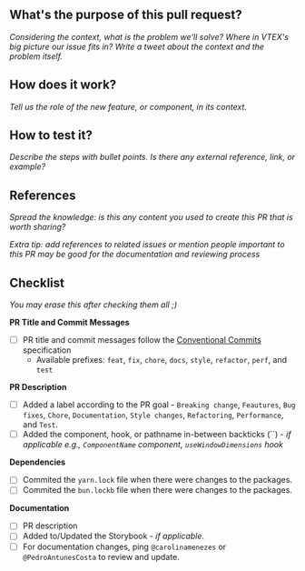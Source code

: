 ## What's the purpose of this pull request?

<em>Considering the context, what is the problem we'll solve? Where in VTEX's big picture our issue fits in? Write a tweet about the context and the problem itself.</em>

## How does it work?

<em>Tell us the role of the new feature, or component, in its context.</em>

## How to test it?

<em>Describe the steps with bullet points. Is there any external reference, link, or example?</em>

## References

<em>Spread the knowledge: is this any content you used to create this PR that is worth sharing?</em>

<em>Extra tip: add references to related issues or mention people important to this PR may be good for the documentation and reviewing process</em>

## Checklist

<em>You may erase this after checking them all ;)</em>

**PR Title and Commit Messages**
- [ ] PR title and commit messages follow the [Conventional Commits](https://www.conventionalcommits.org/en/v1.0.0/) specification
  - Available prefixes: `feat`, `fix`, `chore`, `docs`, `style`, `refactor`, `perf`, and `test`

**PR Description**
- [ ] Added a label according to the PR goal - `Breaking change`, `Feautures`, `Bug fixes`, `Chore`, `Documentation`, `Style changes`, `Refactoring`, `Performance`, and `Test`.
- [ ] Added the component, hook, or pathname in-between backticks (\`\`) - *if applicable e.g., `ComponentName` component, `useWindowDimensions` hook*

**Dependencies**
- [ ] Commited the `yarn.lock` file when there were changes to the packages.
- [ ] Commited the `bun.lockb` file when there were changes to the packages.

**Documentation**
- [ ] PR description
- [ ] Added to/Updated the Storybook - *if applicable*.
- [ ] For documentation changes, ping `@carolinamenezes` or `@PedroAntunesCosta` to review and update.
